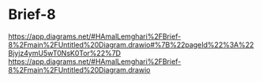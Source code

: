# Brief-8

https://app.diagrams.net/#HAmalLemghari%2FBrief-8%2Fmain%2FUntitled%20Diagram.drawio#%7B%22pageId%22%3A%22Bjyjz4ymU5wT0NsK0Tor%22%7D
 https://app.diagrams.net/#HAmalLemghari%2FBrief-8%2Fmain%2FUntitled%20Diagram.drawio
